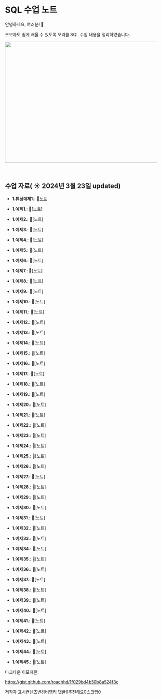 #  SQL 수업 노트

안녕하세요, 여러분!  🌟

초보자도 쉽게 배울 수 있도록 오라클 SQL 수업 내용을 정리하였습니다.

<img src=https://github.com/jinjin7766/pjw/blob/main/001.png width="600" height="400">

&nbsp;

## 수업 자료( ☀️ 2024년 3월 23일 updated)


- **1.튜닝예제1.**:  📄[노트](https://github.com/oracleyu01/rac_class/blob/main/rac%EA%B0%9C%EB%85%90.md)
  &nbsp;

- **1.예제1.**:  📄[노트]
- **1.예제2.**:  📄[노트]
- **1.예제3.**:  📄[노트]
- **1.예제4.**:  📄[노트]
- **1.예제5.**:  📄[노트]
- **1.예제6.**:  📄[노트]
- **1.예제7.**:  📄[노트]
- **1.예제8.**:  📄[노트]
- **1.예제9.**:  📄[노트]
- **1.예제10.**:  📄[노트]
- **1.예제11.**:  📄[노트]
- **1.예제12.**:  📄[노트]
- **1.예제13.**:  📄[노트]
- **1.예제14.**:  📄[노트]
- **1.예제15.**:  📄[노트]
- **1.예제16.**:  📄[노트]
- **1.예제17.**:  📄[노트]
- **1.예제18.**:  📄[노트]
- **1.예제19.**:  📄[노트]
- **1.예제20.**:  📄[노트]
- **1.예제21.**:  📄[노트]
- **1.예제22.**:  📄[노트]
- **1.예제23.**:  📄[노트]
- **1.예제24.**:  📄[노트]
- **1.예제25.**:  📄[노트]
- **1.예제26.**:  📄[노트]
- **1.예제27.**:  📄[노트]
- **1.예제28.**:  📄[노트]
- **1.예제29.**:  📄[노트]
- **1.예제30.**:  📄[노트]
- **1.예제31.**:  📄[노트]
- **1.예제32.**:  📄[노트]
- **1.예제33.**:  📄[노트]
- **1.예제34.**:  📄[노트]
- **1.예제35.**:  📄[노트]
- **1.예제36.**:  📄[노트]
- **1.예제37.**:  📄[노트]
- **1.예제38.**:  📄[노트]
- **1.예제39.**:  📄[노트]
- **1.예제40.**:  📄[노트]
- **1.예제41.**:  📄[노트]
- **1.예제42.**:  📄[노트]
- **1.예제43.**:  📄[노트]
- **1.예제44.**:  📄[노트]
- **1.예제45.**:  📄[노트]


































마크다운 이모지콘:

 

https://gist.github.com/roachhd/1f029bd4b50b8a524f3c

 
저작자 표시컨텐츠변경비영리
댓글0추천해요0스크랩0


